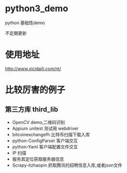 # python3_demo
python 基础性demo

不定期更新

# 使用地址
http://www.xicidaili.com/nt/

# 比较厉害的例子

## 第三方库 third_lib
* OpenCV demo,二维码识别
* Appium  unitest 测试用 webdriver
* bitcoinexchangefh  比特币扫描下载入库
* python-ConfigParser 客户端交互
* python-Yaml 客户端配置文件交互
* IP 扫描
* 服务其定位获取服务器信息
* Scrapy-itzhaopin  抓取腾讯的招聘信息入库,或者json文件
